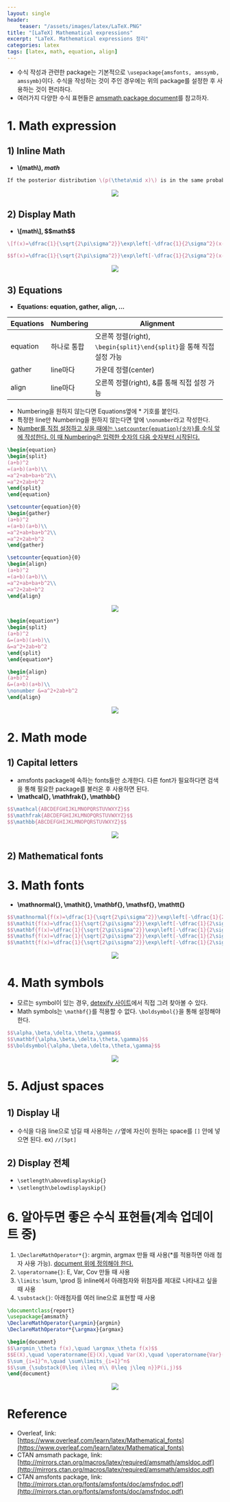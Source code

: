 ```yaml
---
layout: single
header:
    teaser: "/assets/images/latex/LaTeX.PNG"
title: "[LaTeX] Mathematical expressions"
excerpt: "LaTeX. Mathematical expressions 정리"
categories: latex
tags: [latex, math, equation, align]
---
```


* 수식 작성과 관련한 package는 기본적으로 `\usepackage{amsfonts, amssymb, amssymb}`이다. 수식을 작성하는 것이 주인 경우에는 위의 package를 설정한 후 사용하는 것이 편리하다. 
* 여러가지 다양한 수식 표현들은 [amsmath package document](http://mirrors.ctan.org/macros/latex/required/amsmath/amsldoc.pdf)를 참고하자.

# 1. Math expression
## 1) Inline Math
* **\\(math\\), $math$**

```tex
If the posterior distribution \(p(\theta\mid x)\) is in the same probability distribution family as the prior probability distribution $p(\theta)$, the prior and posterior are then called conjugate distributions.
```

<p style="text-align:center;">
    <img src="/assets/images/latex/math1.PNG">
</p>

## 2) Display Math
* **\\[math\\], \$\$math\$\$**

```tex
\[f(x)=\dfrac{1}{\sqrt{2\pi\sigma^2}}\exp\left[-\dfrac{1}{2\sigma^2}(x-\mu)^2\right],\quad x\in R,\; \mu>0,\; \sigma^2>0\]

$$f(x)=\dfrac{1}{\sqrt{2\pi\sigma^2}}\exp\left[-\dfrac{1}{2\sigma^2}(x-\mu)^2\right],\quad x\in R,\; \mu>0,\; \sigma^2>0$$
```

<p style="text-align:center;">
    <img src="/assets/images/latex/math2.PNG">
</p>

## 3) Equations
* **Equations: equation, gather, align, ...**

|Equations|Numbering|Alignment|
|---------|---------|---------|
|equation | 하나로 통합 | 오른쪽 정렬(right), `\begin{split}\end{split}`을 통해 직접 설정 가능|
|gather   | line마다   | 가운데 정렬(center)|
|align    | line마다   | 오른쪽 정렬(right), &를 통해 직접 설정 가능|


* Numbering을 원하지 않는다면 Equations옆에 * 기호를 붙인다.
* 특정한 line만 Numbering을 원하지 않는다면 앞에 `\nonumber`라고 작성한다.
* <u>Number를 직접 설정하고 싶을 때에는 `\setcounter{equation}{숫자}`를 수식 앞에 작성한다. 이 때 Numbering은 입력한 숫자의 다음 숫자부터 시작된다.</u>

```tex
\begin{equation}
\begin{split}
(a+b)^2
=(a+b)(a+b)\\
=a^2+ab+ba+b^2\\
=a^2+2ab+b^2
\end{split}
\end{equation}

\setcounter{equation}{0}
\begin{gather}
(a+b)^2
=(a+b)(a+b)\\
=a^2+ab+ba+b^2\\
=a^2+2ab+b^2
\end{gather}

\setcounter{equation}{0}
\begin{align}
(a+b)^2
=(a+b)(a+b)\\
=a^2+ab+ba+b^2\\
=a^2+2ab+b^2
\end{align}
```

<p style="text-align:center;">
    <img src="/assets/images/latex/math3.PNG">
</p>

```tex
\begin{equation*}
\begin{split}
(a+b)^2
&=(a+b)(a+b)\\
&=a^2+2ab+b^2
\end{split}
\end{equation*}

\begin{align}
(a+b)^2
&=(a+b)(a+b)\\
\nonumber &=a^2+2ab+b^2
\end{align}
```

<p style="text-align:center;">
    <img src="/assets/images/latex/math4.PNG">
</p>

# 2. Math mode
## 1) Capital letters
* amsfonts package에 속하는 fonts들만 소개한다. 다른 font가 필요하다면 검색을 통해 필요한 package를 불러온 후 사용하면 된다. 
* **\mathcal{}, \mathfrak{}, \mathbb{}**

```tex
$$\mathcal{ABCDEFGHIJKLMNOPQRSTUVWXYZ}$$
$$\mathfrak{ABCDEFGHIJKLMNOPQRSTUVWXYZ}$$
$$\mathbb{ABCDEFGHIJKLMNOPQRSTUVWXYZ}$$
```

<p style="text-align:center;">
    <img src="/assets/images/latex/mathcapital.PNG">
</p>

## 2) Mathematical fonts

# 3. Math fonts 
* **\mathnormal{}, \mathit{}, \mathbf{}, \mathsf{}, \mathtt{}**

```tex
$$\mathnormal{f(x)=\dfrac{1}{\sqrt{2\pi\sigma^2}}\exp\left[-\dfrac{1}{2\sigma^2}(x-\mu)^2\right],\quad x\in R,\; \mu>0,\; \sigma^2>0}$$
$$\mathit{f(x)=\dfrac{1}{\sqrt{2\pi\sigma^2}}\exp\left[-\dfrac{1}{2\sigma^2}(x-\mu)^2\right],\quad x\in R,\; \mu>0,\; \sigma^2>0}$$
$$\mathbf{f(x)=\dfrac{1}{\sqrt{2\pi\sigma^2}}\exp\left[-\dfrac{1}{2\sigma^2}(x-\mu)^2\right],\quad x\in R,\; \mu>0,\; \sigma^2>0}$$
$$\mathsf{f(x)=\dfrac{1}{\sqrt{2\pi\sigma^2}}\exp\left[-\dfrac{1}{2\sigma^2}(x-\mu)^2\right],\quad x\in R,\; \mu>0,\; \sigma^2>0}$$
$$\mathtt{f(x)=\dfrac{1}{\sqrt{2\pi\sigma^2}}\exp\left[-\dfrac{1}{2\sigma^2}(x-\mu)^2\right],\quad x\in R,\; \mu>0,\; \sigma^2>0}$$
```

<p style="text-align:center;">
    <img src="/assets/images/latex/mathfont.PNG">
</p>

# 4. Math symbols
* 모르는 symbol이 있는 경우, [detexify 사이트](https://detexify.kirelabs.org/classify.html)에서 직접 그려 찾아볼 수 있다.
* Math symbols는 `\mathbf{}`를 적용할 수 없다. 
`\boldsymbol{}`을 통해 설정해야 한다. 

```tex
$$\alpha,\beta,\delta,\theta,\gamma$$
$$\mathbf{\alpha,\beta,\delta,\theta,\gamma}$$
$$\boldsymbol{\alpha,\beta,\delta,\theta,\gamma}$$
```
<p style="text-align:center;">
    <img src="/assets/images/latex/mathsymbol.PNG">
</p>

# 5. Adjust spaces
## 1) Display 내
* 수식을 다음 line으로 넘길 때 사용하는 `//`옆에 자신이 원하는 space를 `[]` 안에 넣으면 된다. ex) `//[5pt]`

## 2) Display 전체
* `\setlength\abovedisplayskip{}`
* `\setlength\belowdisplayskip{}`

# 6. 알아두면 좋은 수식 표현들(계속 업데이트 중)
1. `\DeclareMathOperator*{}`: argmin, argmax 만들 때 사용(*를 적용하면 아래 첨자 사용 가능). <u>document 위에 정의해야 한다.</u>
2. `\operatorname{}`: E, Var, Cov 만들 때 사용
3. `\limits`: \sum, \prod 등 inline에서 아래첨자와 위첨자를 제대로 나타내고 싶을 때 사용
4. `\substack{}`: 아래첨자를 여러 line으로 표현할 때 사용

```tex
\documentclass{report}
\usepackage{amsmath}
\DeclareMathOperator{\argmin}{argmin}
\DeclareMathOperator*{\argmax}{argmax}

\begin{document}
$$\argmin_\theta f(x),\quad \argmax_\theta f(x)$$
$$E(X),\quad \operatorname{E}(X),\quad Var(X),\quad \operatorname{Var}(X)$$
$\sum_{i=1}^n,\quad \sum\limits_{i=1}^n$
$$\sum_{\substack{0\leq i\leq m\\ 0\leq j\leq n}}P(i,j)$$
\end{document}
```

<p style="text-align:center;">
    <img src="/assets/images/latex/math5.PNG">
</p>


<div class="notice" markdown="1">

# Reference

* Overleaf, link: [https://www.overleaf.com/learn/latex/Mathematical_fonts](https://www.overleaf.com/learn/latex/Mathematical_fonts)
* CTAN amsmath package, link: [http://mirrors.ctan.org/macros/latex/required/amsmath/amsldoc.pdf](http://mirrors.ctan.org/macros/latex/required/amsmath/amsldoc.pdf)
* CTAN amsfonts package, link: [http://mirrors.ctan.org/fonts/amsfonts/doc/amsfndoc.pdf](http://mirrors.ctan.org/fonts/amsfonts/doc/amsfndoc.pdf)

</div>